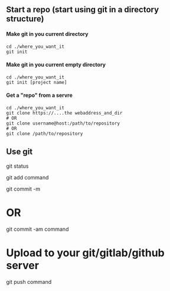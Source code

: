 ## Start a repo (start using git in a directory structure)
#### Make git in you current directory
```
cd ./where_you_want_it
git init
```

#### Make git in you current empty directory
```
cd ./where_you_want_it
git init [project name]
```


#### Get a "repo" from a servre
```
cd ./where_you_want_it
git clone https://....the webaddress_and_dir
# OR
git clone username@host:/path/to/repository
# OR
git clone /path/to/repository
```

## Use git

git status

git add <File name> command
  
  
git commit -m <message>
# OR
git commit -am<message> command

# Upload to your git/gitlab/github server
git push command


